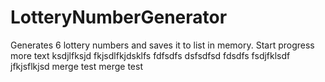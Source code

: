 # LotteryNumberGenerator
Generates 6 lottery numbers and saves it to list in memory.
Start progress
more text
ksdjlfksjd
fkjsdlfkjdsklfs
fdfsdfs
dsfsdfsd
fdsdfs
fsdjfklsdf
jfkjsflkjsd
merge test
merge test
